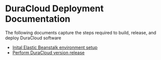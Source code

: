 # DuraCloud Deployment Documentation

The following documents capture the steps required to build, release, and deploy DuraCloud software
* [Inital Elastic Beanstalk environment setup](setup-beanstalk.md)
* [Perform DuraCloud version release](release-new-version.md)
